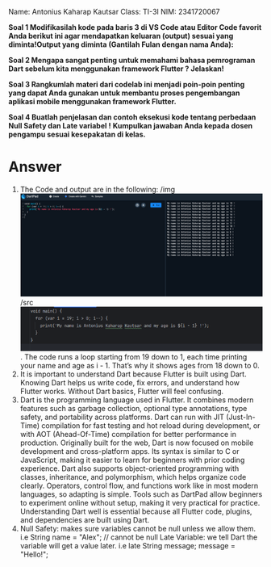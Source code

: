 Name: Antonius Kaharap Kautsar
Class: TI-3I
NIM: 2341720067

**Soal 1  Modifikasilah kode pada baris 3 di VS Code atau Editor Code favorit Anda berikut ini agar mendapatkan keluaran (output) sesuai yang diminta!Output yang diminta (Gantilah Fulan dengan nama Anda):**
 
**Soal 2 Mengapa sangat penting untuk memahami bahasa pemrograman Dart sebelum kita menggunakan framework Flutter ? Jelaskan!**
 
**Soal 3 Rangkumlah materi dari codelab ini menjadi poin-poin penting yang dapat Anda gunakan untuk membantu proses pengembangan aplikasi mobile menggunakan framework Flutter.**

**Soal 4 Buatlah penjelasan dan contoh eksekusi kode tentang perbedaan Null Safety dan Late variabel !**
**Kumpulkan jawaban Anda kepada dosen pengampu sesuai kesepakatan di kelas.**




# Answer

1. The Code and output are in the following: 
/img![img.png](img.png)
/src![img_1.png](img_1.png)
   . The code runs a loop starting from 19 down to 1, each time printing your name and age as i - 1. That’s why it shows ages from 18 down to 0.
2. It is important to understand Dart because Flutter is built using Dart. Knowing Dart helps us write code, fix errors, and understand how Flutter works. Without Dart basics, Flutter will feel confusing.
3. Dart is the programming language used in Flutter. It combines modern features such as garbage collection, optional type annotations, type safety, and portability across platforms. Dart can run with JIT (Just-In-Time) compilation for fast testing and hot reload during development, or with AOT (Ahead-Of-Time) compilation for better performance in production. Originally built for the web, Dart is now focused on mobile development and cross-platform apps. Its syntax is similar to C or JavaScript, making it easier to learn for beginners with prior coding experience. Dart also supports object-oriented programming with classes, inheritance, and polymorphism, which helps organize code clearly. Operators, control flow, and functions work like in most modern languages, so adapting is simple. Tools such as DartPad allow beginners to experiment online without setup, making it very practical for practice. Understanding Dart well is essential because all Flutter code, plugins, and dependencies are built using Dart.
4. Null Safety: makes sure variables cannot be null unless we allow them.
i.e String name = "Alex"; // cannot be null
Late Variable: we tell Dart the variable will get a value later.
i.e late String message; message = "Hello!";
